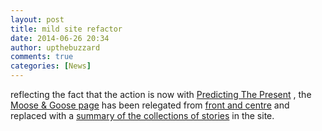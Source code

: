 ```yaml
---
layout: post
title: mild site refactor
date: 2014-06-26 20:34
author: upthebuzzard
comments: true
categories: [News]
---
```

reflecting the fact that the action is now with <a title="Predicting The Present" href="http://stories.upthebuzzard.com/predicting-the-present/">Predicting The Present</a> , the <a title="Moose &amp; Goose Stories" href="http://stories.upthebuzzard.com/moose-goose-stories/">Moose &amp; Goose page</a> has been relegated from <a href="http://stories.upthebuzzard.com/">front and centre</a> and replaced with a <a title="Collection of Collections" href="http://stories.upthebuzzard.com/">summary of the collections of stories</a> in the site.
